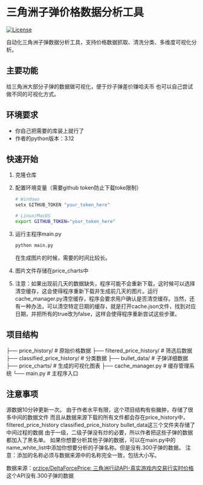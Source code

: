 # 三角洲子弹价格数据分析工具

[![License](https://img.shields.io/badge/License-MIT-green)](https://opensource.org/licenses/MIT)

自动化三角洲子弹数据分析工具，支持价格数据抓取、清洗分类、多维度可视化分析。

## 主要功能

给三角洲大部分子弹的数据做可视化，便于炒子弹差价赚哈夫币
也可以自己尝试做不同的可视化方式。

## 环境要求

- 你自己把需要的库装上就行了
- 作者的python版本：3.12

## 快速开始

1. 克隆仓库
2. 配置环境变量（需要github token防止下载toke限制）

   ```bash
   # Windows
   setx GITHUB_TOKEN "your_token_here"

   # Linux/MacOS
   export GITHUB_TOKEN="your_token_here"
   ```
   
3. 运行主程序main.py

   ```bash
   python main.py
   ```
   在生成图片的时候，需要的时间比较长。
   
4. 图片文件存储在price_charts中
5. 注意：如果出现前几天的数据缺失，程序可能不会重新下载，这时候可以选择清空缓存，这会使得程序重新下载并生成前几天的图片。运行cache_manager.py清空缓存，程序会要求用户确认是否清空缓存。当然，还有一种办法，可以清空特定日期的缓存，就是打开cache.json文件，找到对应日期，并把所有的true改为false，这样会使得程序重新尝试这些步骤。


## 项目结构
├── price_history/          # 原始价格数据
├── filtered_price_history/ # 筛选后数据
├── classified_price_history/ # 分类数据
├── bullet_data/            # 子弹详细数据
├── price_charts/           # 生成的可视化图表
├── cache_manager.py        # 缓存管理系统
└── main.py                 # 主程序入口

## 注意事项
源数据10分钟更新一次。
由于作者水平有限，这个项目结构有些臃肿，存储了很多中间的数据文件
而且从数据来源下载的所有文件都会存在price_history中，filtered_price_history classified_price_history bullet_data这三个文件夹存储了中间过程的数据
由于一级，二级子弹没有炒的必要，所以作者把这些子弹的数据都加入了黑名单。
如果你想要分析其他子弹的数据，可以在main.py中的name_white_list中添加你想要分析的子弹名称。但是没有.300子弹的数据。
注意：添加的名称必须与数据来源中的名称完全一致，包括大小写。

数据来源：[orzice/DeltaForcePrice: 三角洲行动API-真实游戏内交易行实时价格](https://github.com/orzice/DeltaForcePrice) 这个API没有.300子弹的数据
